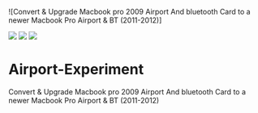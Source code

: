 ![Convert &amp; Upgrade Macbook pro 2009 Airport And bluetooth Card to a newer Macbook Pro Airport &amp; BT (2011-2012)]

[![](https://img.shields.io/badge/-Facebook-0a0a0a.svg?style=flat&colorA=0a0a0a)](http://roadmap.sh/guides)
[![](https://img.shields.io/badge/-Instagram-0a0a0a.svg?style=flat&colorA=0a0a0a)](./translations)
[![](https://img.shields.io/badge/%E2%9D%A4-YouTube%20Channel-0a0a0a.svg?style=flat&colorA=0a0a0a)](https://www.youtube.com/channel/UC7PnGUpGukYvo9Me4bWayzg)

# Airport-Experiment
Convert &amp; Upgrade Macbook pro 2009 Airport And bluetooth Card to a newer Macbook Pro Airport &amp; BT (2011-2012)

